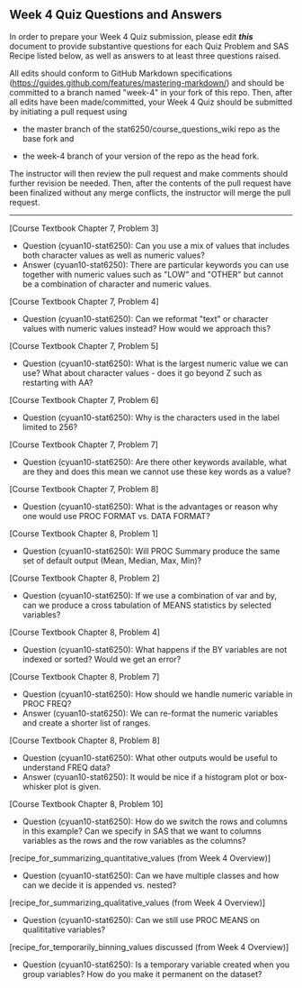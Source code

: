 ## Week 4 Quiz Questions and Answers

In order to prepare your Week 4 Quiz submission, please edit ***this*** document to provide substantive questions for each Quiz Problem and SAS Recipe listed below, as well as answers to at least three questions raised.

All edits should conform to GitHub Markdown specifications (https://guides.github.com/features/mastering-markdown/) and should be committed to a branch named "week-4" in your fork of this repo. Then, after all edits have been made/committed, your Week 4 Quiz should be submitted by initiating a pull request using

- the master branch of the stat6250/course_questions_wiki repo as the base fork and

- the week-4 branch of your version of the repo as the head fork.

The instructor will then review the pull request and make comments should further revision be needed. Then, after the contents of the pull request have been finalized without any merge conflicts, the instructor will merge the pull request.

********************************************************************************



[Course Textbook Chapter 7, Problem 3]
- Question (cyuan10-stat6250): Can you use a mix of values that includes both character values as well as numeric values?
- Answer (cyuan10-stat6250): There are particular keywords you can use together with numeric values such as "LOW" and "OTHER" but cannot be a combination of character and numeric values.


[Course Textbook Chapter 7, Problem 4]
- Question (cyuan10-stat6250): Can we reformat "text" or character values with numeric values instead? How would we approach this?


[Course Textbook Chapter 7, Problem 5]
- Question (cyuan10-stat6250): What is the largest numeric value we can use? What about character values - does it go beyond Z such as restarting with AA?


[Course Textbook Chapter 7, Problem 6]
- Question (cyuan10-stat6250): Why is the characters used in the label limited to 256? 


[Course Textbook Chapter 7, Problem 7]
- Question (cyuan10-stat6250): Are there other keywords available, what are they and does this mean we cannot use these key words as a value?


[Course Textbook Chapter 7, Problem 8]
- Question (cyuan10-stat6250): What is the advantages or reason why one would use PROC FORMAT vs. DATA FORMAT?


[Course Textbook Chapter 8, Problem 1]
- Question (cyuan10-stat6250): Will PROC Summary produce the same set of default output (Mean, Median, Max, Min)?


[Course Textbook Chapter 8, Problem 2]
- Question (cyuan10-stat6250): If we use a combination of var and by, can we produce a cross tabulation of MEANS statistics by selected variables?


[Course Textbook Chapter 8, Problem 4]
- Question (cyuan10-stat6250): What happens if the BY variables are not indexed or sorted? Would we get an error?


[Course Textbook Chapter 8, Problem 7]
- Question (cyuan10-stat6250): How should we handle numeric variable in PROC FREQ? 
- Answer (cyuan10-stat6250): We can re-format the numeric variables and create a shorter list of ranges.


[Course Textbook Chapter 8, Problem 8]
- Question (cyuan10-stat6250): What other outputs would be useful to understand FREQ data?
- Answer (cyuan10-stat6250): It would be nice if a histogram plot or box-whisker plot is given.


[Course Textbook Chapter 8, Problem 10]
- Question (cyuan10-stat6250): How do we switch the rows and columns in this example? Can we specify in SAS that we want to columns variables as the rows and the row variables as the columns?




[recipe_for_summarizing_quantitative_values (from Week 4 Overview)]
- Question (cyuan10-stat6250): Can we have multiple classes and how can we decide it is appended vs. nested?

[recipe_for_summarizing_qualitative_values (from Week 4 Overview)]
- Question (cyuan10-stat6250): Can we still use PROC MEANS on qualititative variables?



[recipe_for_temporarily_binning_values discussed (from Week 4 Overview)]
- Question (cyuan10-stat6250): Is a temporary variable created when you group variables? How do you make it permanent on the dataset?



